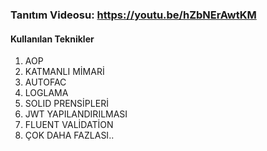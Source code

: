 ### Tanıtım Videosu: https://youtu.be/hZbNErAwtKM

#### Kullanılan Teknikler
                
1. AOP 
2. KATMANLI MİMARİ
3. AUTOFAC
4. LOGLAMA
5. SOLID PRENSİPLERİ
6. JWT YAPILANDIRILMASI
7. FLUENT VALİDATİON
8. ÇOK DAHA FAZLASI..
